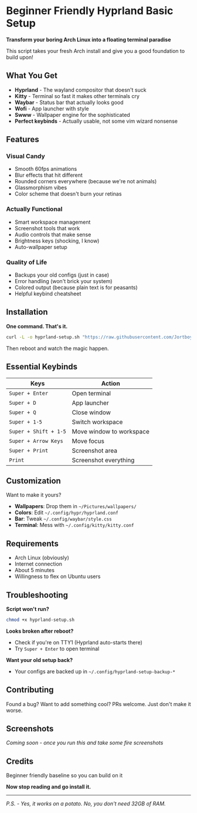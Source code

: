 # Beginner Friendly Hyprland Basic Setup

**Transform your boring Arch Linux into a floating terminal paradise**

This script takes your fresh Arch install and give you a good foundation to build upon!
##  What You Get

- **Hyprland** - The wayland compositor that doesn't suck
- **Kitty** - Terminal so fast it makes other terminals cry
- **Waybar** - Status bar that actually looks good
- **Wofi** - App launcher with style
- **Swww** - Wallpaper engine for the sophisticated
- **Perfect keybinds** - Actually usable, not some vim wizard nonsense

## Features

### Visual Candy
- Smooth 60fps animations
- Blur effects that hit different
- Rounded corners everywhere (because we're not animals)
- Glassmorphism vibes
- Color scheme that doesn't burn your retinas

### Actually Functional
- Smart workspace management
- Screenshot tools that work
- Audio controls that make sense
- Brightness keys (shocking, I know)
- Auto-wallpaper setup

### Quality of Life
- Backups your old configs (just in case)
- Error handling (won't brick your system)
- Colored output (because plain text is for peasants)
- Helpful keybind cheatsheet

## Installation

**One command. That's it.**

```bash
curl -L -o hyprland-setup.sh "https://raw.githubusercontent.com/Jortboy3000/hyprland-setup/main/hyprland-setup.sh" && chmod +x hyprland-setup.sh && ./hyprland-setup.sh
```

Then reboot and watch the magic happen.

## Essential Keybinds

| Keys | Action | 
|------|--------|
| `Super + Enter` | Open terminal |
| `Super + D` | App launcher |
| `Super + Q` | Close window |
| `Super + 1-5` | Switch workspace |
| `Super + Shift + 1-5` | Move window to workspace |
| `Super + Arrow Keys` | Move focus |
| `Super + Print` | Screenshot area |
| `Print` | Screenshot everything |

## Customization

Want to make it yours? 

- **Wallpapers**: Drop them in `~/Pictures/wallpapers/`
- **Colors**: Edit `~/.config/hypr/hyprland.conf`
- **Bar**: Tweak `~/.config/waybar/style.css`
- **Terminal**: Mess with `~/.config/kitty/kitty.conf`

## Requirements

- Arch Linux (obviously)
- Internet connection
- About 5 minutes
- Willingness to flex on Ubuntu users

## Troubleshooting

**Script won't run?**
```bash
chmod +x hyprland-setup.sh
```

**Looks broken after reboot?**
- Check if you're on TTY1 (Hyprland auto-starts there)
- Try `Super + Enter` to open terminal

**Want your old setup back?**
- Your configs are backed up in `~/.config/hyprland-setup-backup-*`

## Contributing

Found a bug? Want to add something cool? PRs welcome. Just don't make it worse.

## Screenshots

*Coming soon - once you run this and take some fire screenshots*

## Credits

Beginner friendly baseline so you can build on it

**Now stop reading and go install it.**

---

*P.S. - Yes, it works on a potato. No, you don't need 32GB of RAM.*

